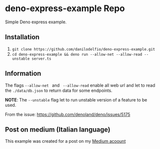 # deno-express-example Repo

Simple Deno express example.

## Installation

1. ```git clone https://github.com/danilodelfio/deno-express-example.git```
2. ```cd deno-express-example && deno run --allow-net --allow-read --unstable server.ts```

## Information

The flags ```--allow-net ``` and ``` --allow-read```  enable all web url and let to read the ```./data/db.json``` to return data for some endpoints.

**NOTE**: The ```--unstable``` flag let to run unstable version of a feature to be used.

From the issue: https://github.com/denoland/deno/issues/5175

## Post on medium (Italian language)

This example was created for a post on my [Medium acoount ](https://medium.com/p/8098a6c348e0)